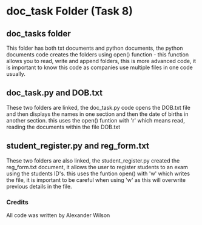 # doc_task Folder (Task 8)

## doc_tasks folder

This folder has both txt documents and python documents, the python documents code creates the folders using open() function - this function allows you to read, write and append folders, this is more advanced code, it is important to know this code as companies use multiple files in one code usually.

## doc_task.py and DOB.txt

These two folders are linked, the doc_task.py code opens the DOB.txt file and then displays the names in one section and then the date of births in another section. this uses the open() funtion with 'r' which means read, reading the documents within the file DOB.txt

##  student_register.py and reg_form.txt

These two folders are also linked, the student_register.py created the reg_form.txt document, it allows the user to register students to an exam using the students ID's. this uses the funtion open() with 'w' which writes the file, it is important to be careful when using 'w' as this will overwrite previous details in the file.

### Credits

All code was written by Alexander Wilson
